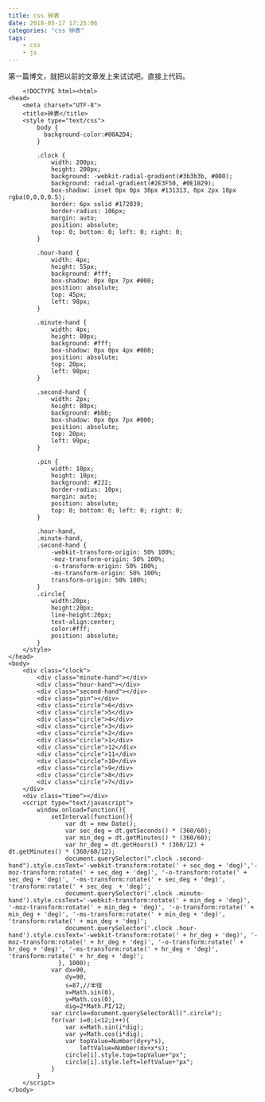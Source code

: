 ```yaml
---
title: css 钟表
date: 2018-05-17 17:25:06  
categories: "css 钟表"
tags:  
	- css  
	- js
---
```

第一篇博文，就把以前的文章发上来试试吧。直接上代码。 
<!--more-->
  
		<!DOCTYPE html><html>
    <head>
        <meta charset="UTF-8">
        <title>钟表</title>
        <style type="text/css">
            body {
              background-color:#00A2D4;
            }

            .clock {
                width: 200px;
                height: 200px;
                background: -webkit-radial-gradient(#3b3b3b, #000);
                background: radial-gradient(#2E3F50, #0E1B29);
                box-shadow: inset 0px 0px 30px #131313, 0px 2px 18px rgba(0,0,0,0.5);
                border: 6px solid #172839;
                border-radius: 106px;
                margin: auto;
                position: absolute;
                top: 0; bottom: 0; left: 0; right: 0;
            }

            .hour-hand {
                width: 4px;
                height: 55px;
                background: #fff;
                box-shadow: 0px 0px 7px #000;
                position: absolute;
                top: 45px;
                left: 98px;
            }

            .minute-hand {
                width: 4px;
                height: 80px;
                background: #fff;
                box-shadow: 0px 0px 4px #000;
                position: absolute;
                top: 20px;
                left: 98px;
            }

            .second-hand {
                width: 2px;
                height: 80px;
                background: #bbb;
                box-shadow: 0px 0px 7px #000;
                position: absolute;
                top: 20px;
                left: 99px;
            }

            .pin {
                width: 10px;
                height: 10px;
                background: #222;
                border-radius: 10px;
                margin: auto;
                position: absolute;
                top: 0; bottom: 0; left: 0; right: 0;
            }

            .hour-hand,
            .minute-hand,
            .second-hand {
                -webkit-transform-origin: 50% 100%;
                -moz-transform-origin: 50% 100%;
                -o-transform-origin: 50% 100%;
                -ms-transform-origin: 50% 100%;
                transform-origin: 50% 100%;
            }
            .circle{
                width:20px;
                height:20px;
                line-height:20px;
                text-align:center;
                color:#fff;
                position: absolute;
            }
        </style>
    </head>
    <body>
        <div class="clock">
            <div class="minute-hand"></div>
            <div class="hour-hand"></div>
            <div class="second-hand"></div>
            <div class="pin"></div>
            <div class="circle">6</div>
            <div class="circle">5</div>
            <div class="circle">4</div>
            <div class="circle">3</div>
            <div class="circle">2</div>
            <div class="circle">1</div>
            <div class="circle">12</div>
            <div class="circle">11</div>
            <div class="circle">10</div>
            <div class="circle">9</div>
            <div class="circle">8</div>
            <div class="circle">7</div>
        </div>
        <div class="time"></div>
        <script type="text/javascript">
            window.onload=function(){
                setInterval(function(){
                    var dt = new Date();
                    var sec_deg = dt.getSeconds() * (360/60);
                    var min_deg = dt.getMinutes() * (360/60);
                    var hr_deg = dt.getHours() * (360/12) + dt.getMinutes() * (360/60/12);          
                    document.querySelector(".clock .second-hand").style.cssText='-webkit-transform:rotate(' + sec_deg + 'deg)','-moz-transform:rotate(' + sec_deg + 'deg)', '-o-transform:rotate(' + sec_deg + 'deg)', '-ms-transform:rotate(' + sec_deg + 'deg)', 'transform:rotate(' + sec_deg  + 'deg)';
                    document.querySelector('.clock .minute-hand').style.cssText='-webkit-transform:rotate(' + min_deg + 'deg)', '-moz-transform:rotate(' + min_deg + 'deg)', '-o-transform:rotate(' + min_deg + 'deg)', '-ms-transform:rotate(' + min_deg + 'deg)', 'transform:rotate(' + min_deg + 'deg)';
                    document.querySelector('.clock .hour-hand').style.cssText='-webkit-transform:rotate(' + hr_deg + 'deg)', '-moz-transform:rotate(' + hr_deg + 'deg)', '-o-transform:rotate(' + hr_deg + 'deg)', '-ms-transform:rotate(' + hr_deg + 'deg)', 'transform:rotate(' + hr_deg + 'deg)';
                  }, 1000);
                var dx=90,
                    dy=90,
                    s=87,//半径
                    x=Math.sin(0),
                    y=Math.cos(0),
                    dig=2*Math.PI/12;
                var circle=document.querySelectorAll(".circle");
                for(var i=0;i<12;i++){
                    var x=Math.sin(i*dig);
                    var y=Math.cos(i*dig);
                    var topValue=Number(dy+y*s),
                        leftValue=Number(dx+x*s);       
                    circle[i].style.top=topValue+"px";
                    circle[i].style.left=leftValue+"px";
                }
            }
        </script>
    </body>
</html>